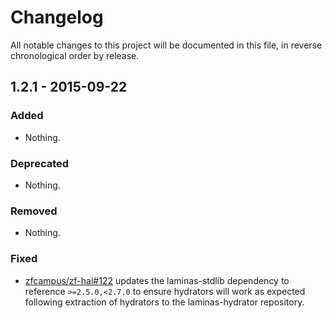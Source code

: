 # Changelog

All notable changes to this project will be documented in this file, in reverse chronological order by release.

## 1.2.1 - 2015-09-22

### Added

- Nothing.

### Deprecated

- Nothing.

### Removed

- Nothing.

### Fixed

- [zfcampus/zf-hal#122](https://github.com/zfcampus/zf-hal/pull/122) updates the
  laminas-stdlib dependency to reference `>=2.5.0,<2.7.0` to ensure hydrators
  will work as expected following extraction of hydrators to the laminas-hydrator
  repository.
